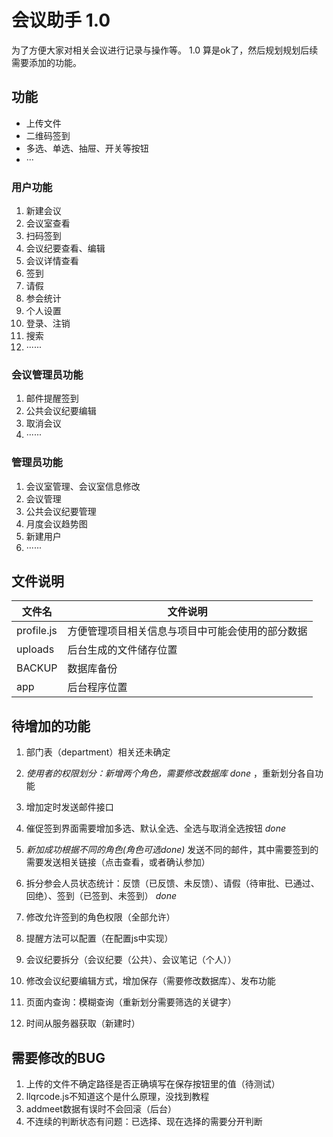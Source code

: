 # 会议助手 1.0

为了方便大家对相关会议进行记录与操作等。
1.0 算是ok了，然后规划规划后续需要添加的功能。

## 功能

- 上传文件
- 二维码签到
- 多选、单选、抽屉、开关等按钮
- ···

### 用户功能

1. 新建会议
2. 会议室查看
3. 扫码签到
4. 会议纪要查看、编辑
5. 会议详情查看
6. 签到
7. 请假
8. 参会统计
9. 个人设置
10. 登录、注销
11. 搜索
12. ······

### 会议管理员功能

1. 邮件提醒签到
2. 公共会议纪要编辑
3. 取消会议
4. ······

### 管理员功能

1. 会议室管理、会议室信息修改
2. 会议管理
3. 公共会议纪要管理
4. 月度会议趋势图
5. 新建用户
6. ······

## 文件说明

| 文件名 | 文件说明 |
|---|--- |
| profile.js | 方便管理项目相关信息与项目中可能会使用的部分数据 |
| uploads | 后台生成的文件储存位置 |
| BACKUP | 数据库备份 |
| app | 后台程序位置 |

## 待增加的功能

1. 部门表（department）相关还未确定

1.	*使用者的权限划分：新增两个角色，需要修改数据库  done* ，重新划分各自功能
2.	增加定时发送邮件接口
3.	催促签到界面需要增加多选、默认全选、全选与取消全选按钮 *done*
4.	*新加成功根据不同的角色(角色可选done)* 发送不同的邮件，其中需要签到的需要发送相关链接（点击查看，或者确认参加）
5.	拆分参会人员状态统计：反馈（已反馈、未反馈）、请假（待审批、已通过、回绝）、签到（已签到、未签到） *done*
6.	修改允许签到的角色权限（全部允许）
7.	提醒方法可以配置（在配置js中实现）
8.	会议纪要拆分（会议纪要（公共）、会议笔记（个人））
9.	修改会议纪要编辑方式，增加保存（需要修改数据库）、发布功能
10.	页面内查询：模糊查询（重新划分需要筛选的关键字）
11. 时间从服务器获取（新建时）

## 需要修改的BUG

1. 上传的文件不确定路径是否正确填写在保存按钮里的值（待测试）
2. llqrcode.js不知道这个是什么原理，没找到教程
3. addmeet数据有误时不会回滚（后台）
4. 不连续的判断状态有问题：已选择、现在选择的需要分开判断